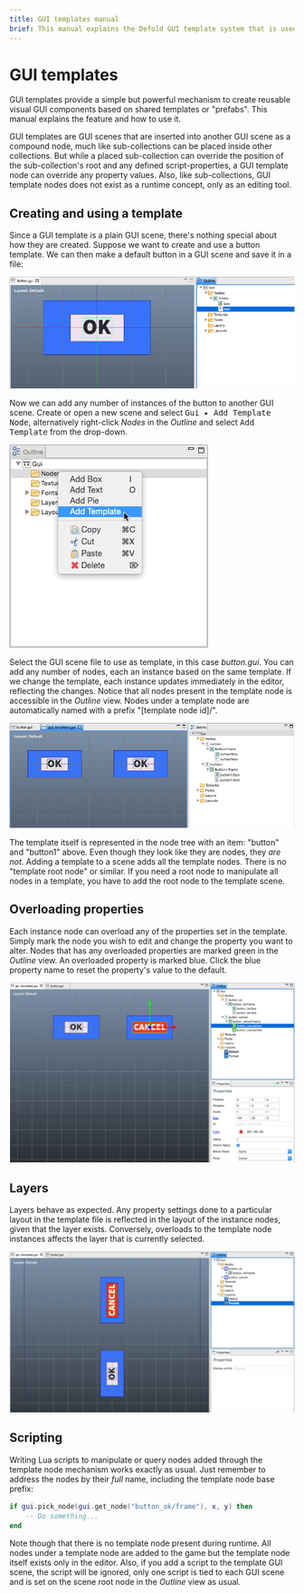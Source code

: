 ```yaml
---
title: GUI templates manual
brief: This manual explains the Defold GUI template system that is used to create reusable visual GUI components based on shared templates or 'prefabs'.
---
```


# GUI templates

GUI templates provide a simple but powerful mechanism to create reusable visual GUI components based on shared templates or "prefabs". This manual explains the feature and how to use it.

GUI templates are GUI scenes that are inserted into another GUI scene as a compound node, much like sub-collections can be placed inside other collections. But while a placed sub-collection can override the position of the sub-collection's root and any defined script-properties, a GUI template node can override any property values. Also, like sub-collections, GUI template nodes does not exist as a runtime concept, only as an editing tool.

## Creating and using a template

Since a GUI template is a plain GUI scene, there's nothing special about how they are created. Suppose we want to create and use a button template. We can then make a default button in a GUI scene and save it in a file:

![Button template](images/gui-templates/gui-templates-button.png)

Now we can add any number of instances of the button to another GUI scene. Create or open a new scene and select <kbd>Gui ▸ Add Template Node</kbd>, alternatively right-click *Nodes* in the *Outline* and select <kbd>Add Template</kbd> from the drop-down.

![Add template](images/gui-templates/gui-templates-add-template.png)

Select the GUI scene file to use as template, in this case *button.gui*. You can add any number of nodes, each an instance based on the same template. If we change the template, each instance updates immediately in the editor, reflecting the changes. Notice that all nodes present in the template node is accessible in the *Outline* view. Nodes under a template node are automatically named with a prefix "[template node id]/".

![Node instances](images/gui-templates/gui-templates-instances.png)

The template itself is represented in the node tree with an item: "button" and "button1" above. Even though they look like they are nodes, they *are not*. Adding a template to a scene adds all the template nodes. There is no "template root node" or similar. If you need a root node to manipulate all nodes in a template, you have to add the root node to the template scene.

## Overloading properties

Each instance node can overload any of the properties set in the template. Simply mark the node you wish to edit and change the property you want to alter. Nodes that has any overloaded properties are marked green in the *Outline* view. An overloaded property is marked blue. Click the blue property name to reset the property's value to the default.

![Overloaded properties](images/gui-templates/gui-templates-overloaded.png)

## Layers

Layers behave as expected. Any property settings done to a particular layout in the template file is reflected in the layout of the instance nodes, given that the layer exists. Conversely, overloads to the template node instances affects the layer that is currently selected.

![Overloading in layers](images/gui-templates/gui-templates-layers.png)

## Scripting

Writing Lua scripts to manipulate or query nodes added through the template node mechanism works exactly as usual. Just remember to address the nodes by their _full_ name, including the template node base prefix:

```lua
if gui.pick_node(gui.get_node("button_ok/frame"), x, y) then
    -- Do something...
end
```

Note though that there is no template node present during runtime. All nodes under a template node are added to the game but the template node itself exists only in the editor. Also, if you add a script to the template GUI scene, the script will be ignored, only one script is tied to each GUI scene and is set on the scene root node in the *Outline* view as usual.
